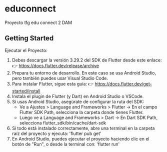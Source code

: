 # educonnect

Proyecto tfg edu connect 2 DAM

## Getting Started

Ejecutar el Proyecto:

1. Debes descargar la versión 3.29.2 del SDK de Flutter desde este enlace:
   👉 https://docs.flutter.dev/release/archive
2. Prepara tu entorno de desarrollo. En este caso se usa Android Studio, pero también puedes usar Visual Studio Code.
3. Para instalar Flutter, sigue esta guía:
   👉 https://docs.flutter.dev/get-started/install
4. Instala el plugin de Flutter (y Dart) en Android Studio o VSCode.
5. Si usas Android Studio, asegúrate de configurar la ruta del SDK:
    * Ve a Ajustes > Language and Frameworks > Flutter
      → En el campo Flutter SDK Path, selecciona la carpeta donde tienes Flutter.
    * Luego ve a Language and Frameworks > Dart
      → En Dart SDK Path, selecciona flutter_sdk/bin/cache/dart-sdk
6. Si todo está instalado correctamente, abre una terminal en la carpeta raíz del proyecto y ejecuta: 'flutter pub get'
7. En Android Studio, puedes ejecutar el proyecto haciendo clic en el botón de "Run", o desde la terminal con: 'flutter run'